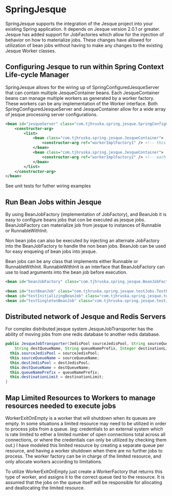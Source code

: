 SpringJesque
==================
SpringJesque supports the integration of the Jesque project into your existing Spring application.  It depends on Jesque version 2.0.1 or greater.  Jesque has added support for JobFactories which allow for the injection of behavior on how to materialize jobs.  These changes have allowed for utilization of bean jobs without having to make any changes to the existing Jesque Worker classes.

Configuring Jesque to run within Spring Context Life-cycle Manager
------------------
SpringJesque allows for the wiring up of SpringConfiguredJesqueServer that can contain multiple JesqueContainer beans.  Each JesqueContainer beans can manage multiple workers as generated by a worker factory.  These workers can be any implementation of the Worker interface.  Both SpringConfiguredJesqueServer and JesqueContainer allow for a wide array of jesque processing server configurations.

```xml
<bean id="jesqueServer" class="com.tjhruska.spring.jesque.SpringConfiguredJesqueServer">
    <constructor-arg>
        <list>
            <bean class="com.tjhruska.spring.jesque.JesqueContainer">
                <constructor-arg ref="workerImplFactory1" /> <!-- this factory creates workers tied to the configured queues -->
            </bean>
            <bean class="com.tjhruska.spring.jesque.JesqueContainer">
                <constructor-arg ref="workerImplFactory2" /> <!-- each factory can create whatever type of Worker is needed -->
            </bean>
        </list>
    </constructor-arg>
</bean>
```
See unit tests for futher wiring examples

Run Bean Jobs within Jesque
------------------
By using BeanJobFactory (implementation of JobFactory), and BeanJob it is easy to configure beans jobs that con be executed as jesque jobs.  BeanJobFactory can materialize job from jesque to instances of Runnable or RunnableWithInit.

Non bean jobs can also be executed by injecting an alternate JobFactory into the BeanJobFactory to handle the non bean jobs.  BeanJob can be used for easy enqueing of bean jobs into jesque.

Bean jobs can be any class that implements either Runnable or RunnableWithInit.  RunnableWithInit is an interface that BeanJobFactory can use to load arguments into the bean job before execution.

```xml
<bean id="beanJobFactory" class="com.tjhruska.spring.jesque.BeanJobFactory" /> <!-- inject a fallbackJobFactory to also handle non bean jobs -->
    
<bean id="testBeanJob" class="com.tjhruska.spring.jesque.testJobs.TestBeanJob" scope="prototype" /> <!-- jobs can be prototype for thread safety -->
<bean id="testInitializingBeanJob" class="com.tjhruska.spring.jesque.testJobs.TestInitializingBeanJob" scope="prototype" />  <!-- this job implements RunnableWithInit for passing in arguments to the job -->
<bean id="testSingletonBeanJob" class="com.tjhruska.spring.jesque.testJobs.TestBeanJob" /> <!-- singleton jobs can also be used -->
```

Distributed network of Jesque and Redis Servers
------------------
For complex distributed jesque system JesqueJobTransporter has the ability of moving jobs from one redis database to another redis database.

```java
public JesqueJobTransporter(JedisPool sourceJedisPool, String sourceQueueName, JedisPool destJedisPool, 
    String destQueueName, String queueNamePrefix, Integer destinationLimit) {
  this.sourceJedisPool = sourceJedisPool;
  this.sourceQueueName = sourceQueueName;
  this.destJedisPool = destJedisPool;
  this.destQueueName = destQueueName;
  this.queueNamePrefix = queueNamePrefix;
  this.destinationLimit = destinationLimit;
}
```

Map Limited Resources to Workers to manage resources needed to execute jobs
------------------
WorkerExitOnEmpty is a worker that will shutdown when its queues are empty.  In some situations a limited resource may need to be utilized in order to process jobs from a queue.  (eg: credentials to an external system which is rate limited to either a limited number of open connections total across all connections, or where the credentials can only be utilized by checking them out.)  I have modeled this limited resource by creating a separate queue per resource, and having a worker shutdown when there are no further jobs to process.  The worker factory can be in charge of the limited resource, and only allocate workers according to limitations.

To utilize WorkerExitOnEmpty just create a WorkerFactory that returns this type of worker, and assigns it to the correct queue tied to the resource.  It is assumed that the jobs on the queue itself will be responsible for allocating and deallocating the limited resource.

